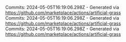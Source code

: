Commits: 2024-05-05T16:19:06.298Z - Generated via https://github.com/marketplace/actions/artificial-grass
<br>
Commits: 2024-05-05T16:19:06.298Z - Generated via https://github.com/marketplace/actions/artificial-grass
<br>
Commits: 2024-05-05T16:19:06.298Z - Generated via https://github.com/marketplace/actions/artificial-grass
<br>
